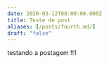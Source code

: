 ```yaml
---
date: 2020-03-12T00:00:00.000Z
title: Teste de post
aliases: [/posts/fourth.md/]
draft: "false"
---
```



testando a postagem !!1



